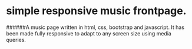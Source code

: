 # simple responsive music frontpage.
######A music page written in html, css, bootstrap and javascript. It has been made fully responsive to adapt to any screen size using media queries.

